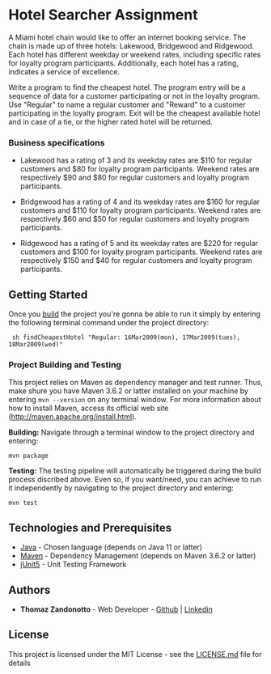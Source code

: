 # Hotel Searcher Assignment

A Miami hotel chain would like to offer an internet booking service. The chain is made up of three hotels: Lakewood, Bridgewood and Ridgewood. Each hotel has different weekday or weekend rates, including specific rates for loyalty program participants. Additionally, each hotel has a rating, indicates a service of excellence.

Write a program to find the cheapest hotel. The program entry will be a sequence of data for a customer participating or not in the loyalty program. Use "Regular" to name a regular customer and "Reward" to a customer participating in the loyalty program. Exit will be the cheapest available hotel and in case of a tie, or the higher rated hotel will be returned.

### Business specifications

- Lakewood has a rating of 3 and its weekday rates are $110 for regular customers and $80 for loyalty program participants. Weekend rates are respectively $90 and $80 for regular customers and loyalty program participants.

- Bridgewood has a rating of 4 and its weekday rates are $160 for regular customers and $110 for loyalty program participants. Weekend rates are respectively $60 and $50 for regular customers and loyalty program participants.

- Ridgewood has a rating of 5 and its weekday rates are $220 for regular customers and $100 for loyalty program participants. Weekend rates are respectively $150 and $40 for regular customers and loyalty program participants.

## Getting Started

Once you [build](#project-build) the project you're gonna be able to run it simply by entering the following terminal command under the project directory:

```
 sh findCheapestHotel "Regular: 16Mar2009(mon), 17Mar2009(tues), 18Mar2009(wed)"
```

### Project Building and Testing

This project relies on Maven as dependency manager and test runner. Thus, make shure you have Maven 3.6.2 or latter installed on your machine by entering `mvn --version`  on any terminal window. For more information about how to install Maven, access its official web site (http://maven.apache.org/install.html).

**Building:** Navigate through a terminal window to the project directory and entering:

```
mvn package
```

**Testing:** The testing pipeline will automatically be triggered during the build process discribed above. Even so, if you want/need, you can achieve to run it independently by navigating to the project directory and entering:

```
mvn test
```

## Technologies and Prerequisites

* [Java](https://www.oracle.com/technetwork/java/javase/downloads/jdk11-downloads-5066655.html/) - Chosen language (depends on Java 11 or latter)
* [Maven](https://maven.apache.org/) - Dependency Management (depends on Maven 3.6.2 or latter)
* [jUnit5](https://junit.org/junit5/) - Unit Testing Framework

## Authors

* **Thomaz Zandonotto** - Web Developer - 
[Github](https://github.com/thomazmz) |
[Linkedin](https://www.linkedin.com/in/thomaz-zandonotto/)

## License

This project is licensed under the MIT License - see the [LICENSE.md](LICENSE.md) file for details
